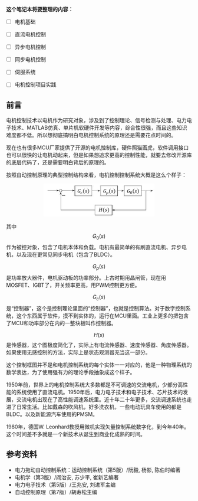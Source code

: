 

**这个笔记本将要整理的内容：**
- [ ] 电机基础

- [ ] 直流电机控制

- [ ] 异步电机控制

- [ ] 同步电机控制

- [ ] 伺服系统

- [ ] 电机控制项目实践

## 前言

电机控制技术以电机作为研究对象，涉及到了控制理论、信号检测与处理、电力电子技术、MATLAB仿真、单片机软硬件开发等内容，综合性很强，而且这些知识难度都不低。所以想彻底搞明白电机控制系统的原理还是需要花点时间的。

现在也有很多MCU厂家提供了开源的电机控制库，硬件照猫画虎，软件调用接口也可以很快的让电机动起来，但是如果想追求更高的控制性能，就要去修改开源库的底层代码了，还是需要明白背后的原理的。

按照自动控制原理的典型控制结构来看，电机控制控制系统大概是这么个样子：

<center>
    <img src = "./assets/images/电机控制系统.jpg" width=300 >
</center>

其中$$G_0(s)$$作为被控对象，包含了电机本体和负载。电机有最简单的有刷直流电机、异步电机，以及现在更常见同步电机（包含了BLDC）。

$$G_p(s)$$是功率放大器件，电机驱动板的功率部分。上古时期用晶闸管，现在用MOSFET、IGBT了，开关频率更高，用PWM控制更方便。

$$G_c(s)$$是“控制器”，这个是控制理论里面的“控制器”，也就是控制算法。对于数字控制系统，这个东西属于软件，摸不到实体的，运行在MCU里面。工业上更多的把包含了MCU和功率部分在内的一整块板叫作控制器。


$$H(s)$$是传感器，这个图极度简化了，实际上有电流传感器、速度传感器、角度传感器。如果使用无感控制的方法，实际上是状态观测器充当这一部分。


这个控制框图并不是和电机控制系统的每个实体一一对应的，他是一种物理系统的数学表达，为了使用强有力的理论手段抽象成这个样子。

1950年前，世界上的电机控制系统大多数都是不可调速的交流电机，少部分高性能的系统使用了直流电机。1950年后，电力电子技术和电子技术、芯片技术的发展，交流电机出现在了高性能调速系统里。近十年二十年更多，交流调速系统也走进了日常生活。比如戴森的吹风机，好多洗衣机，一些电动玩具车使用的都是BLDC。以及新能源汽车使用的PMSM。

1980年，德国W. Leonhard教授用微机实现矢量控制系统数字化，到今年40年。这个时间差不多就是一个新技术从诞生到商业化成熟的时间。


## 参考资料

- 电力拖动自动控制系统：运动控制系统（第5版）/阮毅, 杨影, 陈伯时编著
- 电机学（第3版）/阎治安, 苏少平, 崔新艺编著
- 电力电子技术（第5版）/王兆安, 刘进军主编
- 自动控制原理（第7版）/胡寿松主编

